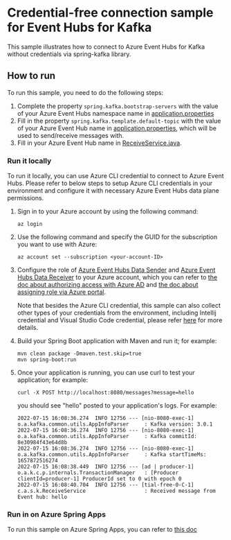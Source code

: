 # Credential-free connection sample for Event Hubs for Kafka
This sample illustrates how to connect to Azure Event Hubs for Kafka without credentials via spring-kafka library.

## How to run
To run this sample, you need to do the following steps:
1. Complete the property `spring.kafka.bootstrap-servers` with the value of your Azure Event Hubs namespace name in [application.properties](./src/main/resources/application.properties)
2. Fill in the property `spring.kafka.template.default-topic` with the value of your Azure Event Hub name in [application.properties](./src/main/resources/application.properties), which will be used to send/receive messages with.
3. Fill in your Azure Event Hub name in [ReceiveService.java](./src/main/java/com/azure/spring/kafka/ReceiveService.java).

### Run it locally
To run it locally, you can use Azure CLI credential to connect to Azure Event Hubs. Please refer to below steps to setup Azure CLI credentials in your environment and configure it with necessary Azure Event Hubs data plane permissions.
1. Sign in to your Azure account by using the following command:
    ```shell
    az login
    ```
2. Use the following command and specify the GUID for the subscription you want to use with Azure:
    ```shell
    az account set --subscription <your-account-ID>
    ```
3. Configure the role of [Azure Event Hubs Data Sender](https://docs.microsoft.com/azure/role-based-access-control/built-in-roles#azure-event-hubs-data-send) and [Azure Event Hubs Data Receiver](https://docs.microsoft.com/azure/role-based-access-control/built-in-roles#azure-event-hubs-data-receiver) to your Azure account, which you can refer to [the doc about authorizing access with Azure AD](https://docs.microsoft.com/azure/event-hubs/authorize-access-azure-active-directory) and [the doc about assigning role via Azure portal](https://docs.microsoft.com/azure/role-based-access-control/role-assignments-portal?tabs=current).

   Note that besides the Azure CLI credential, this sample can also collect other types of your credentials from the environment, including Intellij credential and Visual Studio Code credential, please refer [here](https://aka.ms/spring/docs/4.3.0#authentication) for more details.

4. Build your Spring Boot application with Maven and run it; for example:
   ```shell
   mvn clean package -Dmaven.test.skip=true
   mvn spring-boot:run
   ```

5. Once your application is running, you can use curl to test your application; for example:
   ```shell
   curl -X POST http://localhost:8080/messages?message=hello
   ```
   you should see "hello" posted to your application's logs. For example:
   ```
   2022-07-15 16:08:36.274  INFO 12756 --- [nio-8080-exec-1] o.a.kafka.common.utils.AppInfoParser     : Kafka version: 3.0.1
   2022-07-15 16:08:36.274  INFO 12756 --- [nio-8080-exec-1] o.a.kafka.common.utils.AppInfoParser     : Kafka commitId: 8e30984f43e64d8b
   2022-07-15 16:08:36.274  INFO 12756 --- [nio-8080-exec-1] o.a.kafka.common.utils.AppInfoParser     : Kafka startTimeMs: 1657872516274
   2022-07-15 16:08:38.449  INFO 12756 --- [ad | producer-1] o.a.k.c.p.internals.TransactionManager   : [Producer clientId=producer-1] ProducerId set to 0 with epoch 0
   2022-07-15 16:08:40.704  INFO 12756 --- [tial-free-0-C-1] c.a.s.k.ReceiveService                   : Received message from Event hub: hello
   ```
### Run in on Azure Spring Apps
To run this sample on Azure Spring Apps, you can refer to [this doc](https://docs.microsoft.com/azure/developer/java/spring-framework/configure-spring-cloud-stream-binder-java-app-kafka-azure-event-hub#deploy-to-azure-spring-apps)